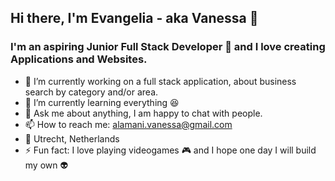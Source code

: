## Hi there, I'm Evangelia - aka Vanessa 👋

<!--
**VanessaAla/VanessaAla** is a ✨ _special_ ✨ repository because its `README.md` (this file) appears on your GitHub profile.
Here are some ideas to get you started:
-->

### I'm an aspiring Junior Full Stack Developer 🚀 and I love creating Applications and Websites. 


- 🔭 I’m currently working on a full stack application, about business search by category and/or area.
- 🌱 I’m currently learning everything 😆
- 💬 Ask me about anything, I am happy to chat with people.
- 📫 How to reach me: alamani.vanessa@gmail.com
- 📍 Utrecht, Netherlands
- ⚡ Fun fact: I love playing videogames 🎮 and I hope one day I will build my own 👽



